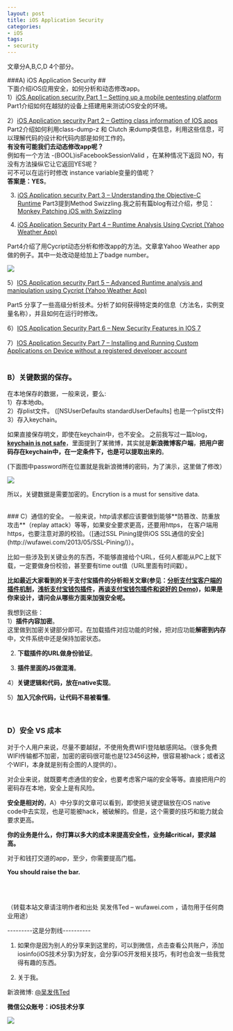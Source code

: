 ```yaml
---
layout: post  
title: iOS Application Security
categories:  
- iOS  
tags:    
- security    
---   
```

 
 
文章分A,B,C,D 4个部分。

###A) iOS Application Security ##
<br />
下面介绍iOS应用安全，如何分析和动态修改app。    
1）[iOS Application security Part 1 – Setting up a mobile pentesting platform](http://resources.infosecinstitute.com/ios-application-security-part-1-setting-up-a-mobile-pentesting-platform/) 
Part1介绍如何在越狱的设备上搭建用来测试iOS安全的环境。

2）[iOS Application security Part 2 – Getting class information of IOS apps](http://resources.infosecinstitute.com/ios-application-security-part-2-getting-class-information-of-ios-apps/) 
Part2介绍如何利用class-dump-z 和 Clutch 来dump类信息，利用这些信息，可以理解代码的设计和代码内部是如何工作的。  
**有没有可能我们去动态修改app呢？**  
例如有一个方法 -(BOOL)isFacebookSessionValid ，在某种情况下返回 NO，有没有方法操纵它让它返回YES呢？  
可不可以在运行时修改 instance variable变量的值呢？  
**答案是：YES**。  

3) [iOS Application security Part 3 – Understanding the Objective-C Runtime](http://resources.infosecinstitute.com/ios-application-security-part-3-understanding-the-objective-c-runtime/) 
Part3提到Method Swizzling.我之前有篇blog有过介绍，参见：[Monkey Patching iOS with Swizzling](http://wufawei.com/2013/06/Monkey-Patching-iOS-with-Swizzling/)

4) [iOS Application Security Part 4 – Runtime Analysis Using Cycript (Yahoo Weather App)](http://resources.infosecinstitute.com/ios-application-security-part-4-runtime-analysis-using-cycript-yahoo-weather-app/)

Part4介绍了用Cycript动态分析和修改app的方法。文章拿Yahoo Weather app做的例子。其中一处改动是给加上了badge number。

![](http://farm3.staticflickr.com/2823/9241398663_b80335cd23.jpg)


5）[IOS Application security Part 5 – Advanced Runtime analysis and manipulation using Cycript (Yahoo Weather App)](http://resources.infosecinstitute.com/ios-application-security-part-5-advanced-runtime-analysis-and-manipulation-using-cycript-yahoo-weather-app/)  

Part5 分享了一些高级分析技术。分析了如何获得特定类的信息（方法名，实例变量名称），并且如何在运行时修改。   

6）[IOS Application Security Part 6 – New Security Features in IOS 7](http://resources.infosecinstitute.com/ios-application-security-part-6-new-security-features-in-ios-7/)

7）[IOS Application Security Part 7 – Installing and Running Custom Applications on Device without a registered developer account](http://resources.infosecinstitute.com/ios-application-security-part-7-installing-and-running-custom-applications-on-device-without-a-registered-developer-account/)
<br />
<br />
### B）关键数据的保存。 ##
在本地保存的数据，一般来说，要么:  
1）存本地db。      
2）存plist文件。  ([NSUserDefaults standardUserDefaults] 也是一个plist文件)  
3）存入keychain。  

如果直接保存明文，即使在keychain中，也不安全。
之前我写过一篇blog，[**keychain is not safe**](http://wufawei.com/2013/06/Keychain-is-not-safe/)，里面提到了某微博，其实就是**新浪微博客户端**，**把用户密码存在keychain中，在一定条件下，也是可以提取出来的**。
   
 (下面图中password所在位置就是我新浪微博的密码，为了演示，这里做了修改）



![](http://farm6.staticflickr.com/5446/8937211262_0a3c9a75b6.jpg)


所以，关键数据是需要加密的。Encrytion is a must for sensitive data.

   
<br />
### C）通信的安全。  
一般来说，http请求都应该要做到能够**防篡改、防重放攻击**（replay attack）等等，如果安全要求更高，还要用https，
在客户端用https，也要注意对源的校验。（[通过SSL Pining提供iOS SSL通信的安全](http://wufawei.com/2013/05/SSL-Pining/)）。

比如一些涉及到关键业务的东西，不能够直接给个URL，任何人都能从PC上就下载，一定要做身份校验，甚至要有time out值（URL里面有时间戳）。  

**比如最近大家看到的关于支付宝插件的分析相关文章(参见：[分析支付宝客户端的插件机制](http://blog.devtang.com/blog/2013/06/23/alipay-plugin-mechanism/)，[浅析支付宝钱包插件](http://imallen.com/blog/2013/06/26/inside-alipay-plugin.html)，[再谈支付宝钱包插件和说好的 Demo](http://imallen.com/blog/2013/07/06/about-alipay-plugin-and-phonegap.html))，如果是你来设计，请问会从哪些方面来加强安全呢。**

我想到这些：  
 1）**插件内容加密**。  
   这里做到加密关键部分即可。在加载插件对应功能的时候，把对应功能**解密到内存**中，文件系统中还是保持加密状态。  

 2) **下载插件的URL做身份验证**。  

 3)   **插件里面的JS做混淆**。  

 4）**关键逻辑和代码，放在native实现**。  

 5）**加入冗余代码，让代码不易被看懂**。  

<br />


### D）安全 VS 成本 ##


对于个人用户来说，尽量不要越狱，不使用免费WIFI登陆敏感网站。（很多免费WIFI传输都不加密，加密的密码很可能也是123456这种，很容易被hack；或者这个WIFI，本身就是别有企图的人提供的）。


对企业来说，就既要考虑通信的安全，也要考虑客户端的安全等等。直接把用户的密码存在本地，安全上是有风险。



**安全是相对的**，A）中分享的文章可以看到，即使把关键逻辑放在iOS native code中去实现，也是可能被hack，被破解的。但是，这个需要的技巧和能力就会要求更高。

**你的业务是什么，你打算以多大的成本来提高安全性，业务越critical，要求越高。**

对于和钱打交道的app，至少，你需要提高门槛。

**You should raise the bar.**        

<br/>
<br/>

（转载本站文章请注明作者和出处 吴发伟Ted – wufawei.com ，请勿用于任何商业用途）

---------这是分割线----------
<br />

1) 如果你是因为别人的分享来到这里的，可以到微信，点击查看公共账户，添加
   iosinfo(iOS技术分享)为好友，会分享iOS开发相关技巧，有时也会发一些我觉得有趣的东西。

  
2)  关于我。  

新浪微博: [@吴发伟Ted](http://weibo.com/wufawei)

**微信公众账号：iOS技术分享**

                 
![](http://farm3.staticflickr.com/2826/10855679484_56b7429bd6.jpg)